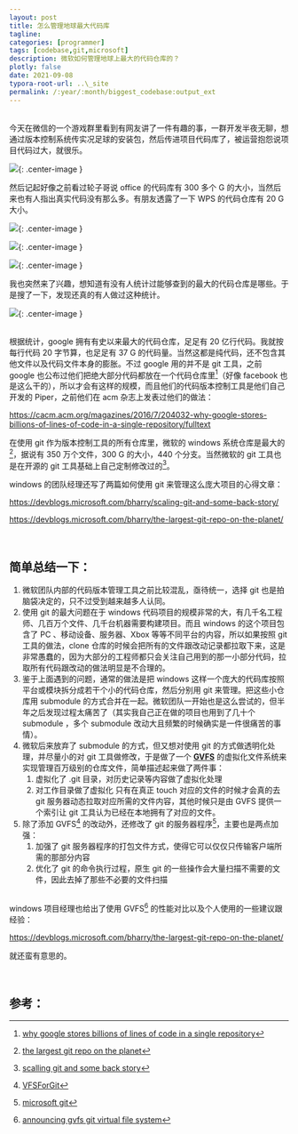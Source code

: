 ```yaml
---
layout: post
title: 怎么管理地球最大代码库
tagline:
categories: [programmer]
tags: [codebase,git,microsoft]
description: 微软如何管理地球上最大的代码仓库的？
plotly: false
date: 2021-09-08
typora-root-url: ..\_site
permalink: /:year/:month/biggest_codebase:output_ext
---
```

\
今天在微信的一个游戏群里看到有网友讲了一件有趣的事，一群开发半夜无聊，想通过版本控制系统传实况足球的安装包，然后传进项目代码库了，被运营抱怨说项目代码过大，就很乐。
<!-- more -->

![](/../assets/posts/1638431754124.png){: .center-image }

然后记起好像之前看过轮子哥说 office 的代码库有 300 多个 G 的大小，当然后来也有人指出真实代码没有那么多。有朋友透露了一下 WPS 的代码仓库有 20 G 大小。

![](/../assets/posts/1638431759563.png){: .center-image }

![](/../assets/posts/1638431765407.png){: .center-image }

![](/../assets/posts/1638431768806.png){: .center-image }

我也突然来了兴趣，想知道有没有人统计过能够查到的最大的代码仓库是哪些。于是搜了一下，发现还真的有人做过这种统计。

![](/../assets/posts/1638431774336.png){: .center-image }

\
根据统计，google 拥有有史以来最大的代码仓库，足足有 20 亿行代码。我就按每行代码 20 字节算，也足足有 37 G 的代码量。当然这都是纯代码，还不包含其他文件以及代码文件本身的膨胀。不过 google 用的并不是 git 工具，之前 google 也公布过他们把绝大部分代码都放在一个代码仓库里[^1]（好像 facebook 也是这么干的），所以才会有这样的规模，而且他们的代码版本控制工具是他们自己开发的  Piper，之前他们在 acm 杂志上发表过他们的做法：

<https://cacm.acm.org/magazines/2016/7/204032-why-google-stores-billions-of-lines-of-code-in-a-single-repository/fulltext>

在使用 git 作为版本控制工具的所有仓库里，微软的 windows 系统仓库是最大的[^3]，据说有 350 万个文件，300 G 的大小，440 个分支。当然微软的 git 工具也是在开源的 git 工具基础上自己定制修改过的[^2]。

windows 的团队经理还写了两篇如何使用 git 来管理这么庞大项目的心得文章：

<https://devblogs.microsoft.com/bharry/scaling-git-and-some-back-story/>

<https://devblogs.microsoft.com/bharry/the-largest-git-repo-on-the-planet/>

<br>

简单总结一下：
-----

1. 微软团队内部的代码版本管理工具之前比较混乱，亟待统一，选择 git 也是拍脑袋决定的，只不过受到越来越多人认同。
2. 使用 git 的最大问题在于 windows 代码项目的规模非常的大，有几千名工程师、几百万个文件、几千台机器需要构建项目。而且 windows 的这个项目包含了 PC 、移动设备、服务器、Xbox 等等不同平台的内容，所以如果按照 git 工具的做法，clone 仓库的时候会把所有的文件跟改动记录都拉取下来，这是非常愚蠢的，因为大部分的工程师都只会关注自己用到的那一小部分代码，拉取所有代码跟改动的做法明显是不合理的。
3. 鉴于上面遇到的问题，通常的做法是把 windows 这样一个庞大的代码库按照平台或模块拆分成若干个小的代码仓库，然后分别用 git 来管理。把这些小仓库用 submodule 的方式合并在一起。微软团队一开始也是这么尝试的，但半年之后发现过程太痛苦了（其实我自己正在做的项目也用到了几十个 submodule ，多个 submodule 改动大且频繁的时候确实是一件很痛苦的事情）。
4. 微软后来放弃了 submodule 的方式，但又想对使用 git 的方式做透明化处理，并尽量小的对 git 工具做修改，于是做了一个 [**GVFS**](https://github.com/microsoft/VFSForGit) 的虚拟化文件系统来实现管理百万级别的仓库文件，简单描述起来做了两件事：
	1. 虚拟化了 .git 目录，对历史记录等内容做了虚拟化处理
	2. 对工作目录做了虚拟化
	    只有在真正 touch 对应的文件的时候才会真的去 git 服务器动态拉取对应所需的文件内容，其他时候只是由 GVFS 提供一个索引让 git 工具认为已经在本地拥有了对应的文件。
5. 除了添加 GVFS[^4] 的改动外，还修改了 git 的服务器程序[^5]，主要也是两点加强：
	1. 加强了 git 服务器程序的打包文件方式，使得它可以仅仅只传输客户端所需的那部分内容
	2. 优化了 git 的命令执行过程，原生 git 的一些操作会大量扫描不需要的文件，因此去掉了那些不必要的文件扫描

\
windows 项目经理也给出了使用 GVFS[^6] 的性能对比以及个人使用的一些建议跟经验：

<https://devblogs.microsoft.com/bharry/the-largest-git-repo-on-the-planet/>

就还蛮有意思的。

<br>

参考：
------

[^1]:[why google stores billions of lines of code in a single repository](https://cacm.acm.org/magazines/2016/7/204032-why-google-stores-billions-of-lines-of-code-in-a-single-repository/fulltext)

[^2]:[scalling git and some back story](https://devblogs.microsoft.com/bharry/scaling-git-and-some-back-story/)

[^3]:[the largest git repo on the planet](https://devblogs.microsoft.com/bharry/the-largest-git-repo-on-the-planet/)

[^4]:[VFSForGit](https://github.com/microsoft/VFSForGit)

[^5]:[microsoft git](https://github.com/Microsoft/git)

[^6]:[announcing gvfs git virtual file system](https://devblogs.microsoft.com/devops/announcing-gvfs-git-virtual-file-system/)

